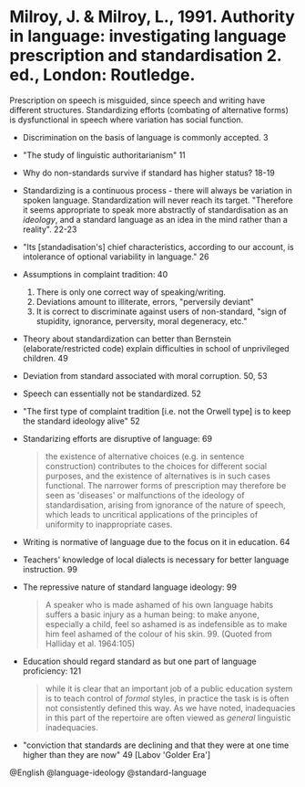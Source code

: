 # Milroy, J. & Milroy, L., 1991. Authority in language: investigating language prescription and standardisation 2.  ed., London: Routledge.

Prescription on speech is misguided, since speech and writing have different structures. Standardizing efforts (combating of alternative forms) is dysfunctional in speech where variation has social function.

- Discrimination on the basis of language is commonly accepted. 3

- "The study of linguistic authoritarianism" 11

- Why do non-standards survive if standard has higher status? 18-19

- Standardizing  is a continuous process - there will always be variation in spoken language. Standardization will never reach its target. "Therefore it seems appropriate to speak more abstractly of standardisation as an *ideology*, and a standard language as an idea in the mind rather than a reality". 22-23

- "Its [standadisation's] chief characteristics, according to our account, is intolerance of optional variability in language." 26

- Assumptions in complaint tradition: 40
    1. There is only one correct way of speaking/writing.
    2. Deviations amount to illiterate, errors, "perversily deviant"
    3. It is correct to discriminate against users of non-standard, "sign of stupidity, ignorance, perversity, moral degeneracy, etc."

- Theory about standardization can better than Bernstein (elaborate/restricted code) explain difficulties in school of unprivileged children. 49

- Deviation from standard associated with moral corruption. 50, 53

- Speech can essentially not be standardized. 52

- "The first type of complaint tradition [i.e. not the Orwell type] is to keep the standard ideology alive" 52

- Standarizing efforts are disruptive of language: 69

    > the existence of alternative choices (e.g. in sentence construction) contributes to the choices for different social purposes, and the existence of alternatives is in such cases functional. The narrower forms of prescription may therefore be seen as 'diseases' or malfunctions of the ideology of standardisation, arising from ignorance of the nature of speech, which leads to uncritical applications of the principles of uniformity to inappropriate cases.

- Writing is normative of language due to the focus on it in education. 64

- Teachers' knowledge of local dialects is necessary for better language instruction. 99

- The repressive nature of standard language ideology: 99

    > A speaker who is made ashamed of his own language habits suffers a basic injury as a human being: to make anyone, especially a child, feel so ashamed is as indefensible as to make him feel ashamed of the colour of his skin. 99. (Quoted from Halliday et al. 1964:105)

- Education should regard standard as but one part of language proficiency: 121

    > while it is clear that an important job of a public education system is to teach control of *formal* styles, in practice the task is is often not consistently defined this way. As we have noted, inadequacies in this part of the repertoire are often viewed as *general* linguistic inadequacies.

- "conviction that standards are declining and that they were at one time higher than they are now" 49 [Labov 'Golder Era']

@English
@language-ideology
@standard-language
